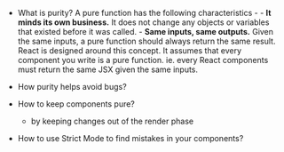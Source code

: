 - What is purity?
	A pure function has the following characteristics - 
		- **It minds its own business.** It does not change any objects or variables that existed before it was called.
		- **Same inputs, same outputs.** Given the same inputs, a pure function should always return the same result.
	React is designed around this concept.
	It assumes that every component you write is a pure function.
	ie. every React components must return the same JSX given the same inputs.
		
- How purity helps avoid bugs?
- How to keep components pure?
	- by keeping changes out of the render phase
- How to use Strict Mode to find mistakes in your components?

